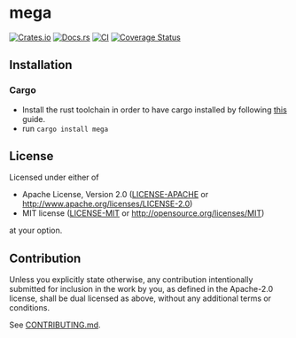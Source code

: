# mega

[![Crates.io](https://img.shields.io/crates/v/mega.svg)](https://crates.io/crates/mega)
[![Docs.rs](https://docs.rs/mega/badge.svg)](https://docs.rs/mega)
[![CI](https://github.com/sero01000/mega/workflows/Continuous%20Integration/badge.svg)](https://github.com/sero01000/mega/actions)
[![Coverage Status](https://coveralls.io/repos/github/sero01000/mega/badge.svg?branch=main)](https://coveralls.io/github/sero01000/mega?branch=main)

## Installation

### Cargo

* Install the rust toolchain in order to have cargo installed by following
  [this](https://www.rust-lang.org/tools/install) guide.
* run `cargo install mega`

## License

Licensed under either of

 * Apache License, Version 2.0
   ([LICENSE-APACHE](LICENSE-APACHE) or http://www.apache.org/licenses/LICENSE-2.0)
 * MIT license
   ([LICENSE-MIT](LICENSE-MIT) or http://opensource.org/licenses/MIT)

at your option.

## Contribution

Unless you explicitly state otherwise, any contribution intentionally submitted
for inclusion in the work by you, as defined in the Apache-2.0 license, shall be
dual licensed as above, without any additional terms or conditions.

See [CONTRIBUTING.md](CONTRIBUTING.md).
